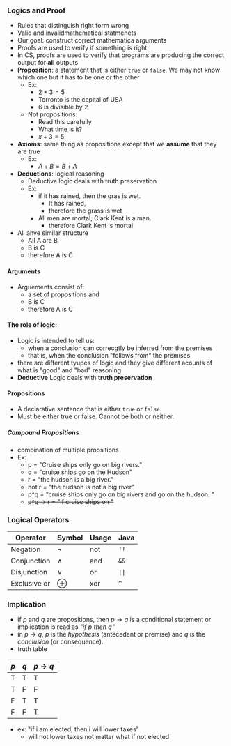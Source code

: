 ### Logics and Proof
* Rules that distinguish right form wrong
* Valid and invalidmathematical statmenets
* Our goal: construct correct mathematica arguments
* Proofs are used to verify if something is right
* In CS, proofs are used to verify that programs are producing the correct output for **all** outputs
* **Proposition**: a statement that is either `true` or `false`. We may not know which one but it has to be one or the other
  * Ex:
    * $2 + 3 = 5$
    * Torronto is the capital of USA
    * 6 is divisible by 2
  * Not propositions:
    * Read this carefully
    * What time is it?
    * $x + 3 = 5$
* **Axioms**: same thing as propositions except that we **assume** that they are true
  * Ex:
    * $A + B = B + A$
* **Deductions**: logical reasoning
  * Deductive logic deals with truth preservation
  * Ex:
    * if it has rained, then the gras is wet.
      * It has rained,
      * therefore the grass is wet
    * All men are mortal; Clark Kent is a man.
      * therefore Clark Kent is mortal
* All ahve similar structure
  * All A are B
  * B is C
  * therefore A is C

#### Arguments
* Arguements consist of:
  * a set of propositions and
  * B is C
  * therefore A is C

#### The role of logic:
  * Logic is intended to tell us:
    * when a conclusion can correcgtly be inferred from the premises
    * that is, when the conclusion "follows from" the premises
  * there are different tyupes of logic and they give different acounts of what is "good" and "bad" reasoning
* **Deductive** Logic deals with **truth preservation**

#### Propositions
* A declarative sentence that is either `true` or `false`
* Must be either true or false. Cannot be both or neither.

##### Compound Propositions
* combination of multiple propsitions
* Ex:
  * p = "Cruise ships only go on big rivers."
  * q = "cruise ships go on the Hudson"
  * r = "the hudson is a big river."
  * not r = "the hudson is not a big river"
  * p^q = "cruise ships only go on big rivers and go on the hudson. "
  * ~~p^q -> r = "if cruise ships on "~~

### Logical Operators
|Operator|Symbol|Usage|Java|
|--------|------|-----|----|
|Negation|$\neg$|not|`!!`|
|Conjunction|$\land$|and|`&&`|
|Disjunction|$\lor$|or|`\|\|`|
|Exclusive or|$\oplus$ |xor|`^`|

### Implication
* if $p$ and $q$ are propositions, then $p \to q$ is a conditional statement or implication is read as *"if $p$ then $q$"*
* in $p \to q$, $p$ is the *hypothesis* (antecedent or premise) and $q$ is the *conclusion* (or consequence).
* truth table

|$p$|$q$|$p \to q$|
|-|-|-|
|T|T|T|
|T|F|F|
|F|T|T|
|F|F|T|

* ex: "if i am elected, then i will lower taxes"
  * will not lower taxes not matter what if not elected
